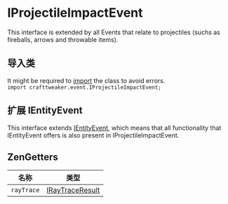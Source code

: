 # IProjectileImpactEvent

This interface is extended by all Events that relate to projectiles (suchs as fireballs, arrows and throwable items).

## 导入类
It might be required to [import](/AdvancedFunctions/Import/) the class to avoid errors.  
`import crafttweaker.event.IProjectileImpactEvent;`

## 扩展 IEntityEvent
This interface extends [IEntityEvent](/Vanilla/Events/Events/IEntityEvent/), which means that all functionality that IEntityEvent offers is also present in IProjectileImpactEvent.

## ZenGetters

| 名称         | 类型                                                 |
| ---------- | -------------------------------------------------- |
| `rayTrace` | [IRayTraceResult](/Vanilla/World/IRayTraceResult/) |

